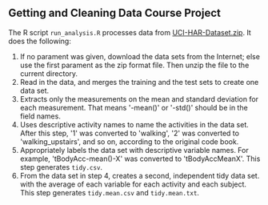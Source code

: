 ## Getting and Cleaning Data Course Project

The R script `run_analysis.R` processes data from [UCI-HAR-Dataset.zip](https://d396qusza40orc.cloudfront.net/getdata%2Fprojectfiles%2FUCI%20HAR%20Dataset.zip).
It does the following:

1. If no parament was given, download the data sets from the Internet; else use
   the first parament as the zip format file. Then unzip the file to the
   current directory.
2. Read in the data, and merges the training and the test sets to create one
   data set.
3. Extracts only the measurements on the mean and standard deviation for each
   measurement. That means '-mean()' or '-std()' should be in the field names.
4. Uses descriptive activity names to name the activities in the data set.
   After this step, '1' was converted to 'walking', '2' was converted to
   'walking_upstairs', and so on, according to the original code book.
5. Appropriately labels the data set with descriptive variable names. For
   example, 'tBodyAcc-mean()-X' was converted to 'tBodyAccMeanX'. This step
   generates `tidy.csv`.
6. From the data set in step 4, creates a second, independent tidy data set.
   with the average of each variable for each activity and each subject. This
   step generates `tidy.mean.csv` and `tidy.mean.txt`.
